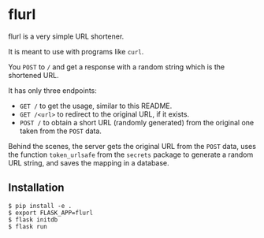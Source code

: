 # flurl
flurl is a very simple URL shortener.

It is meant to use with programs like `curl`.

You `POST` to `/` and get a response with a random string which is the
shortened URL.

It has only three endpoints:

- `GET /` to get the usage, similar to this README.
- `GET /<url>` to redirect to the original URL, if it exists.
- `POST /` to obtain a short URL (randomly generated) from the original one
taken from the `POST` data.

Behind the scenes, the server gets the original URL from the `POST` data,
uses the function `token_urlsafe` from the `secrets` package to generate
a random URL string, and saves the mapping in a database.

## Installation

```
$ pip install -e .
$ export FLASK_APP=flurl
$ flask initdb
$ flask run
```
